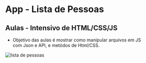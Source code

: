 <h1>App - Lista de Pessoas</h1>
<h2>Aulas - Intensivo de HTML/CSS/JS</h2>

- Objetivo das aulas é mostrar como manipular arquivos em JS<br>
com Json e API, e metódos de Html/CSS.

![lista de pessoas](https://lh3.googleusercontent.com/57N8yaNc89iGA83wP7rSLX-w4yxQ3eRvi1K6GhuIoIMSSCM3rBLVdYBM9wZ8qbmK3kFovDVrz_uS4mmCvWCkqJIDYRk0zV0_ZIwG4nlOGwuNFvGFGlIVpKqVdgvWXEP0sEWF8hHBSGY7eVQUeLs7tiFQftCNk_xPR2JB4WtU1SU2dAsvG-zHGEaspaFuRYSQL6JUknL-B96ovzUKDP3ndEMkysUye9MX2IL8bj6pfEozoh-LoqNccFvVEA7O1Dl8ahim4v6c8geiVZO4zcHhMFhBnY1xjb49vj-q5LyCStWZAN9djEfJlgEFKZw5E-1xgQDUcB6avRXSTlrjfwuHIN3hiJ0s7LQPDCXaHyNrTIxz9Xrujvf0UAk1cb1f1VpXe3HSP4RYuNe4EjZigIYg9X9zLs_4L_U799tVjTIJPJHI0-Hr6fOU6SmcNccGqNNDWWSx9ozTXbeuZgWMNhbnQanqJohTdrvyKW_CJsb0qZScPmRQr7YpudW7K4f-Lqk-cBwFpmQfpFrb0DgSmJcWP980ZvmbTS5PYhqg-Hu6Xz2oFXj0yiGEz08ZFLHuTCVDNsmnZ0b4u3yP2EVPO3ebT-sl__ZboQSjp2_jxutxXmEv7v2zBwkoRPfMaOnqVVAJduwTfIeQFw-xXGmVghKXoTAXDIPh2KWD1RaFNaa2p7g2QEu1pG65uajRqkte_-A28JBTm3vBp6CZ6YIJ8IP_0xfM0JTT_Iy-BIr1l2m1Ut_OrW6HzlBA1ONFUITrpSQ=w392-h817-no?authuser=0)

